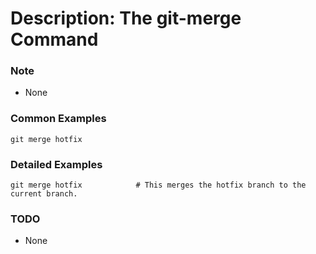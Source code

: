 # Description: The git-merge Command

### Note
* None


### Common Examples
```
git merge hotfix
```

### Detailed Examples
```
git merge hotfix            # This merges the hotfix branch to the current branch.
```

### TODO
* None
